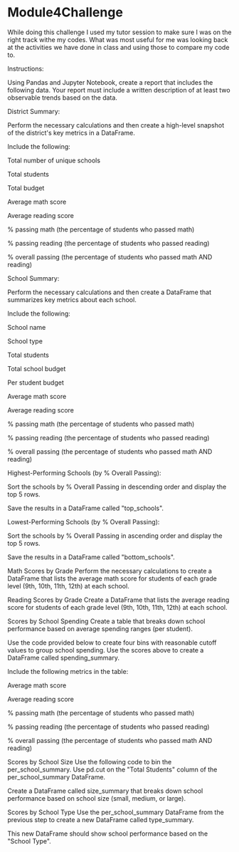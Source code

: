 # Module4Challenge
While doing this challenge I used my tutor session to make sure I was on the right track withe my codes.
What was most useful for me was looking back at the activities we have done in class and using those to compare my code to.


Instructions:

Using Pandas and Jupyter Notebook, create a report that includes the following data. Your report must include a written description of at least two observable trends based on the data.


District Summary:

 Perform the necessary calculations and then create a high-level snapshot of the district's key metrics in a DataFrame.

Include the following:

Total number of unique schools

Total students

Total budget

Average math score

Average reading score

% passing math (the percentage of students who passed math)

% passing reading (the percentage of students who passed reading)

% overall passing (the percentage of students who passed math AND reading)


School Summary:

Perform the necessary calculations and then create a DataFrame that summarizes key metrics about each school.

Include the following:

School name

School type

Total students

Total school budget

Per student budget

Average math score

Average reading score

% passing math (the percentage of students who passed math)

% passing reading (the percentage of students who passed reading)

% overall passing (the percentage of students who passed math AND reading)


Highest-Performing Schools (by % Overall Passing):

Sort the schools by % Overall Passing in descending order and display the top 5 rows.

Save the results in a DataFrame called "top_schools".


Lowest-Performing Schools (by % Overall Passing):

Sort the schools by % Overall Passing in ascending order and display the top 5 rows.

Save the results in a DataFrame called "bottom_schools".


Math Scores by Grade
Perform the necessary calculations to create a DataFrame that lists the average math score for students of each grade level (9th, 10th, 11th, 12th) at each school.


Reading Scores by Grade
Create a DataFrame that lists the average reading score for students of each grade level (9th, 10th, 11th, 12th) at each school.


Scores by School Spending
Create a table that breaks down school performance based on average spending ranges (per student).

Use the code provided below to create four bins with reasonable cutoff values to group school spending.
Use the scores above to create a DataFrame called spending_summary.

Include the following metrics in the table:

Average math score

Average reading score

% passing math (the percentage of students who passed math)

% passing reading (the percentage of students who passed reading)

% overall passing (the percentage of students who passed math AND reading)


Scores by School Size
Use the following code to bin the per_school_summary.
Use pd.cut on the "Total Students" column of the per_school_summary DataFrame.

Create a DataFrame called size_summary that breaks down school performance based on school size (small, medium, or large).


Scores by School Type
Use the per_school_summary DataFrame from the previous step to create a new DataFrame called type_summary.

This new DataFrame should show school performance based on the "School Type".